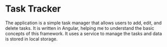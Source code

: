 # Task Tracker
The application is a simple task manager that allows users to add, edit, and delete tasks. It is written in Angular, helping me to understand the basic concepts of this framework. It uses a service to manage the tasks and data is stored in local storage.
